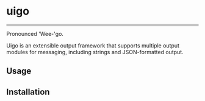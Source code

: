 # uigo
---

Pronounced 'Wee-'go.

Uigo is an extensible output framework that supports multiple output modules for messaging, including strings and JSON-formatted output.

## Usage

## Installation
